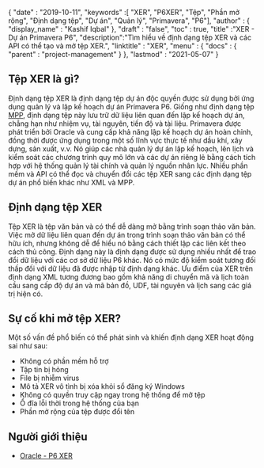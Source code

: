 {
  "date" : "2019-10-11",
  "keywords" :[ "XER", "P6XER", "Tệp", "Phần mở rộng", "Định dạng tệp", "Dự án", "Quản lý", "Primavera", "P6"],
  "author" : {
    "display_name" : "Kashif Iqbal"
},
  "draft" : "false",
  "toc" : true,
  "title" :"XER - Dự án Primavera P6",
  "description":"Tìm hiểu về định dạng tệp XER và các API có thể tạo và mở tệp XER.",
  "linktitle" : "XER",
  "menu" : {
    "docs" : {
      "parent" : "project-management"
}
},
  "lastmod" : "2021-05-07"
}

## Tệp XER là gì?

Định dạng tệp XER là định dạng tệp dự án độc quyền được sử dụng bởi ứng dụng quản lý và lập kế hoạch dự án Primavera P6. Giống như định dạng tệp [MPP](/vi/project-management/mpp/), định dạng tệp này lưu trữ dữ liệu liên quan đến lập kế hoạch dự án, chẳng hạn như nhiệm vụ, tài nguyên, tiến độ và tài liệu. Primavera được phát triển bởi Oracle và cung cấp khả năng lập kế hoạch dự án hoàn chỉnh, đồng thời được ứng dụng trong một số lĩnh vực thực tế như dầu khí, xây dựng, sản xuất, v.v. Nó giúp các nhà quản lý dự án lập kế hoạch, lên lịch và kiểm soát các chương trình quy mô lớn và các dự án riêng lẻ bằng cách tích hợp với hệ thống quản lý tài chính và quản lý nguồn nhân lực. Nhiều phần mềm và API có thể đọc và chuyển đổi các tệp XER sang các định dạng tệp dự án phổ biến khác như XML và MPP.

## Định dạng tệp XER ##

Tệp XER là tệp văn bản và có thể dễ dàng mở bằng trình soạn thảo văn bản. Việc mở dữ liệu liên quan đến dự án trong trình soạn thảo văn bản có thể hữu ích, nhưng không dễ để hiểu nó bằng cách thiết lập các liên kết theo cách thủ công. Định dạng này là định dạng được sử dụng nhiều nhất để trao đổi dữ liệu với các cơ sở dữ liệu P6 khác. Nó có mức độ kiểm soát tương đối thấp đối với dữ liệu đã được nhập từ định dạng khác. Ưu điểm của XER trên định dạng XML tương đương bao gồm khả năng di chuyển mã và lịch toàn cầu sang cấp độ dự án và mã bản đồ, UDF, tài nguyên và lịch sang các giá trị hiện có.


## Sự cố khi mở tệp XER? ##

Một số vấn đề phổ biến có thể phát sinh và khiến định dạng XER hoạt động sai như sau:

* Không có phần mềm hỗ trợ
* Tập tin bị hỏng
* File bị nhiễm virus
* Mô tả XER vô tình bị xóa khỏi sổ đăng ký Windows
* Không có quyền truy cập ngay trong hệ thống để mở tệp
* Ổ đĩa lỗi thời trong hệ thống của bạn
* Phần mở rộng của tệp được đổi tên

## Người giới thiệu ##
 

 * [Oracle - P6 XER](https://docs.oracle.com/cd/E90748_01/English/admin/p6_pro_importing_exporting/p6_pro_importing_exporting.pdf)
